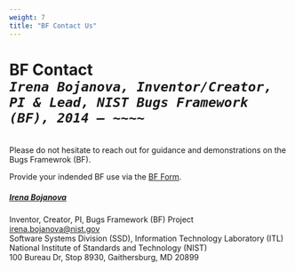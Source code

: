 ```yaml
---
weight: 7
title: "BF Contact Us"
---
```


# BF Contact <br/>_`Irena Bojanova, Inventor/Creator, PI & Lead, NIST Bugs Framework (BF), 2014 – ~~~~`_
</br>
Please do not hesitate to reach out for guidance and demonstrations on the Bugs Framewrok (BF). 

Provide your indended BF use via the [BF Form](https://forms.gle/SRZyva5Vn1i4dQQ2A).

<!-- Please be encouraged also to provide feedback on BF at any time.  -->
<!-- , especially while utilizing it within your own software security development and research pojects -- having your inputs will be particularly helpful in refining the BF's evolution.  -->

##### [Irena Bojanova](https://www.nist.gov/people/irena-bojanova)
Inventor, Creator, PI,  Bugs Framework (BF) Project</br>
irena.bojanova@nist.gov</br>
Software Systems Division (SSD), Information Technology Laboratory (ITL)</br>
National Institute of Standards and Technology (NIST)</br>
100 Bureau Dr, Stop 8930, Gaithersburg, MD 20899
</br></br>


<!-- <l style="font-size: 15px; color: #7D3368">Important Note: Any BF-application publication that lists classes not featured on this website is a misrepresentation of BF. If in doubt, please [seek guidance from the BF PI](/BF/info/contact/bf-contact).  -->